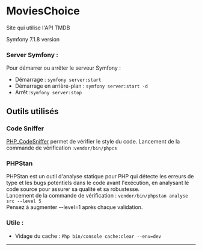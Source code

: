 # MoviesChoice

Site qui utilise l'API TMDB

Symfony 7.1.8 version

### Server Symfony :
Pour démarrer ou arrêter le serveur Symfony :
- Démarrage : `symfony server:start`
- Démarrage en arrière-plan : `symfony server:start -d` 
- Arrêt :`symfony server:stop`

## Outils utilisés
### Code Sniffer 
[PHP_CodeSniffer](https://github.com/PHPCSStandards/PHP_CodeSniffer/) permet de vérifier le style du code.
Lancement de la commande de vérification :```vendor/bin/phpcs```

### PHPStan
PHPStan est un outil d'analyse statique pour PHP qui détecte les erreurs de type et les bugs potentiels dans le code avant l'exécution, en analysant le code source pour assurer sa qualité et sa robustesse.\
Lancement de la commande de vérification :
```vendor/bin/phpstan analyse src --level 5``` \
Pensez à augmenter --level=1 après chaque validation.

### Utile : 
- Vidage du cache : `Php bin/console cache:clear --env=dev`
---